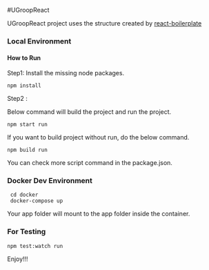 #UGroopReact

UGroopReact project uses the structure created by [react-boilerplate](http://www.reactboilerplate.com)

### Local Environment 
#### How to Run
Step1:
Install the missing node packages.

```
npm install
```

Step2 : 

Below command will build the project and run the project.

```
npm start run
```

If you want to build project without run, do the below command.

```
npm build run
```


You can check more script command in the package.json.

### Docker Dev Environment

```
 cd docker
 docker-compose up
```

Your app folder will mount to the app folder inside the container. 

### For Testing

```
npm test:watch run
```

Enjoy!!!





